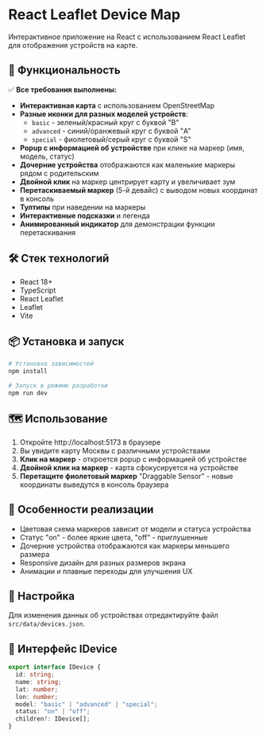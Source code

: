 # React Leaflet Device Map

Интерактивное приложение на React с использованием React Leaflet для отображения устройств на карте.

## 🚀 Функциональность

✅ **Все требования выполнены:**

- **Интерактивная карта** с использованием OpenStreetMap
- **Разные иконки для разных моделей устройств**:
  - `basic` - зеленый/красный круг с буквой "B"
  - `advanced` - синий/оранжевый круг с буквой "A"  
  - `special` - фиолетовый/серый круг с буквой "S"
- **Popup с информацией об устройстве** при клике на маркер (имя, модель, статус)
- **Дочерние устройства** отображаются как маленькие маркеры рядом с родительским
- **Двойной клик** на маркер центрирует карту и увеличивает зум
- **Перетаскиваемый маркер** (5-й девайс) с выводом новых координат в консоль
- **Тултипы** при наведении на маркеры
- **Интерактивные подсказки** и легенда
- **Анимированный индикатор** для демонстрации функции перетаскивания

## 🛠 Стек технологий

- React 18+
- TypeScript
- React Leaflet
- Leaflet
- Vite

## 📦 Установка и запуск

```bash
# Установка зависимостей
npm install

# Запуск в режиме разработки
npm run dev
```

## 🗺️ Использование

1. Откройте http://localhost:5173 в браузере
2. Вы увидите карту Москвы с различными устройствами
3. **Клик на маркер** - откроется popup с информацией об устройстве
4. **Двойной клик на маркер** - карта сфокусируется на устройстве
5. **Перетащите фиолетовый маркер** "Draggable Sensor" - новые координаты выведутся в консоль браузера


## 🎯 Особенности реализации

- Цветовая схема маркеров зависит от модели и статуса устройства
- Статус "on" - более яркие цвета, "off" - приглушенные
- Дочерние устройства отображаются как маркеры меньшего размера
- Responsive дизайн для разных размеров экрана
- Анимации и плавные переходы для улучшения UX

## 🔧 Настройка

Для изменения данных об устройствах отредактируйте файл `src/data/devices.json`.

## 📝 Интерфейс IDevice

```typescript
export interface IDevice {
  id: string;
  name: string;
  lat: number;
  lon: number;
  model: "basic" | "advanced" | "special";
  status: "on" | "off";
  children?: IDevice[];
}
```